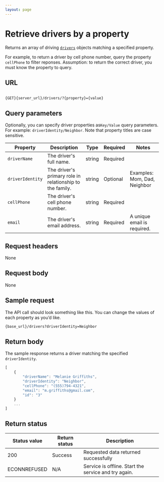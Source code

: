 ```yaml
---
layout: page
---
```

# Retrieve drivers by a property

Returns an array of driving [`drivers`](drivers) objects matching a specified property.

For example, to return a driver by cell phone number, query the property `cellPhone` to filter reponses.
Assumption: to return the correct driver, you must know the property to query.

## URL

```shell

{GET}{server_url}/drivers/?{property}={value}
```

## Query parameters

Optionally, you can specify driver properties as`Key/Value` query parameters. For example: `driverIdentity/Neighbor`. Note that property titles are case sensitive.

| Property | Description | Type | Required | Notes |
| -------------- | ------ | ------------ |------------ |------------ |
| `driverName` | The driver's full name. | string | Required |  |
| `driverIdentity` | The driver's primary role in relationship to the family. | string | Optional |Examples: Mom, Dad, Neighbor  |
| `cellPhone` | The driver's cell phone number. | string | Required |  |
| `email` | The driver's email address. | string | Required | A unique email is required. |

## Request headers

None

## Request body

None

## Sample request

The API call should look something like this. You can change the values of each property as you’d like.

```bash
{base_url}/drivers?driverIdentity=Neighbor
```

## Return body

The sample response returns a driver matching the specified `driverIdentity`.

```js
[
    {
        "driverName": "Melanie Griffiths",
        "driverIdentity": "Neighbor",
        "cellPhone": "(555)794-4321",
        "email": "m.griffiths@gmail.com",
        "id": "3"
    }
    ...
]
```

## Return status

| Status value | Return status | Description |
| ------------- | ----------- | ----------- |
| 200 | Success | Requested data returned successfully |
|  ECONNREFUSED | N/A | Service is offline. Start the service and try again. |
